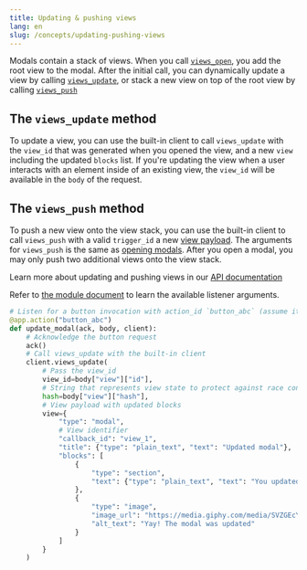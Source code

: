 ```yaml
---
title: Updating & pushing views
lang: en
slug: /concepts/updating-pushing-views
---
```


Modals contain a stack of views. When you call [`views_open`](https://api./reference/methods/views.open/slack.com/methods/views.open), you add the root view to the modal. After the initial call, you can dynamically update a view by calling [`views_update`](/reference/methods/views.update/), or stack a new view on top of the root view by calling [`views_push`](/reference/methods/views.push/)

## The `views_update` method

To update a view, you can use the built-in client to call `views_update` with the `view_id` that was generated when you opened the view, and a new `view` including the updated `blocks` list. If you're updating the view when a user interacts with an element inside of an existing view, the `view_id` will be available in the `body` of the request.

## The `views_push` method

To push a new view onto the view stack, you can use the built-in client to call `views_push` with a valid `trigger_id` a new [view payload](/reference/interaction-payloads/view-interactions-payload/#view_submission). The arguments for `views_push` is the same as [opening modals](/bolt-python/concepts/creating-models). After you open a modal, you may only push two additional views onto the view stack.

Learn more about updating and pushing views in our [API documentation](/surfaces/modals)

Refer to [the module document](https://docs.slack.dev/bolt-python/api-docs/slack_bolt/kwargs_injection/args.html) to learn the available listener arguments.
```python
# Listen for a button invocation with action_id `button_abc` (assume it's inside of a modal)
@app.action("button_abc")
def update_modal(ack, body, client):
    # Acknowledge the button request
    ack()
    # Call views_update with the built-in client
    client.views_update(
        # Pass the view_id
        view_id=body["view"]["id"],
        # String that represents view state to protect against race conditions
        hash=body["view"]["hash"],
        # View payload with updated blocks
        view={
            "type": "modal",
            # View identifier
            "callback_id": "view_1",
            "title": {"type": "plain_text", "text": "Updated modal"},
            "blocks": [
                {
                    "type": "section",
                    "text": {"type": "plain_text", "text": "You updated the modal!"}
                },
                {
                    "type": "image",
                    "image_url": "https://media.giphy.com/media/SVZGEcYt7brkFUyU90/giphy.gif",
                    "alt_text": "Yay! The modal was updated"
                }
            ]
        }
    )
```